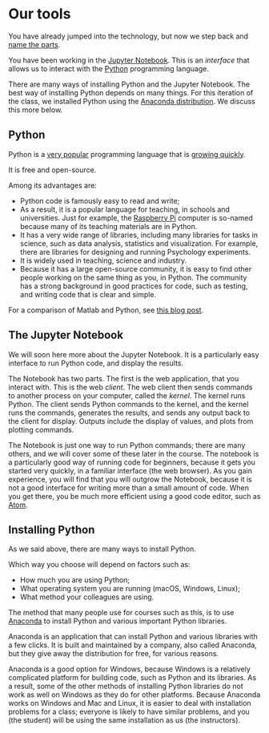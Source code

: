 # Our tools

You have already jumped into the technology, but now we step back and
[name the parts](https://en.wikipedia.org/wiki/Naming_of_Parts).

You have been working in the [Jupyter Notebook](https://jupyter.org).
This is an _interface_ that allows us to interact with the
[Python](https://www.python.org) programming language.

There are many ways of installing Python and the Jupyter Notebook. The
best way of installing Python depends on many things. For this iteration
of the class, we installed Python using the [Anaconda
distribution](https://www.anaconda.com/distribution). We discuss this
more below.

## Python

Python is a [very popular](http://pypl.github.io/PYPL.html) programming
language that is [growing
quickly](https://stackoverflow.blog/2017/09/06/incredible-growth-python).

It is free and open-source.

Among its advantages are:

- Python code is famously easy to read and write;
- As a result, it is a popular language for teaching, in schools and
  universities. Just for example, the [Raspberry
  Pi](https://www.raspberrypi.org) computer is so-named because many of its
  teaching materials are in Python.
- It has a very wide range of libraries, including many libraries for
  tasks in science, such as data analysis, statistics and visualization.
  For example, there are libraries for designing and running Psychology
  experiments.
- It is widely used in teaching, science and industry.
- Because it has a large open-source community, it is easy to find other
  people working on the same thing as you, in Python. The community has
  a strong background in good practices for code, such as testing, and
  writing code that is clear and simple.

For a comparison of Matlab and Python, see [this blog
post](http://asterisk.dynevor.org/python-matlab.html).

## The Jupyter Notebook

We will soon here more about the Jupyter Notebook. It is a particularly
easy interface to run Python code, and display the results.

The Notebook has two parts. The first is the web application, that you
interact with. This is the web _client_. The web client then sends
commands to another process on your computer, called the _kernel_. The
kernel runs Python. The client sends Python commands to the kernel, and
the kernel runs the commands, generates the results, and sends any output
back to the client for display. Outputs include the display of values,
and plots from plotting commands.

The Notebook is just one way to run Python commands; there are many
others, and we will cover some of these later in the course. The notebook
is a particularly good way of running code for beginners, because it gets
you started very quickly, in a familiar interface (the web browser). As
you gain experience, you will find that you will outgrow the Notebook,
because it is not a good interface for writing more than a small amount of
code. When you get there, you be much more efficient using a good code
editor, such as [Atom](https://atom.io).

## Installing Python

As we said above, there are many ways to install Python.

Which way you choose will depend on factors such as:

- How much you are using Python;
- What operating system you are running (macOS, Windows, Linux);
- What method your colleagues are using.

The method that many people use for courses such as this, is to use
[Anaconda](https://www.anaconda.com/distribution/) to install Python and
various important Python libraries.

Anaconda is an application that can install Python and various libraries with a few clicks. It is built and maintained by a company, also called Anaconda, but they give away the distribution for free, for various reasons.

Anaconda is a good option for Windows, because Windows is a relatively complicated platform for building code, such as Python and its libraries. As a result, some of the other methods of installing Python libraries do not work as well on Windows as they do for other platforms. Because Anaconda works on Windows and Mac and Linux, it is easier to deal with installation problems for a class; everyone is likely to have similar problems, and you (the student) will be using the same installation as us (the instructors).
